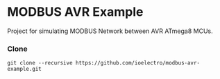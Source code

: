 # MODBUS AVR Example
Project for simulating MODBUS Network between AVR ATmega8 MCUs.

### Clone
```
git clone --recursive https://github.com/ioelectro/modbus-avr-example.git
```
